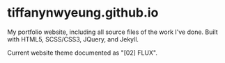 # tiffanynwyeung.github.io
My portfolio website, including all source files of the work I've done. Built with HTML5, SCSS/CSS3, JQuery, and Jekyll.

Current website theme documented as "[02] FLUX".
